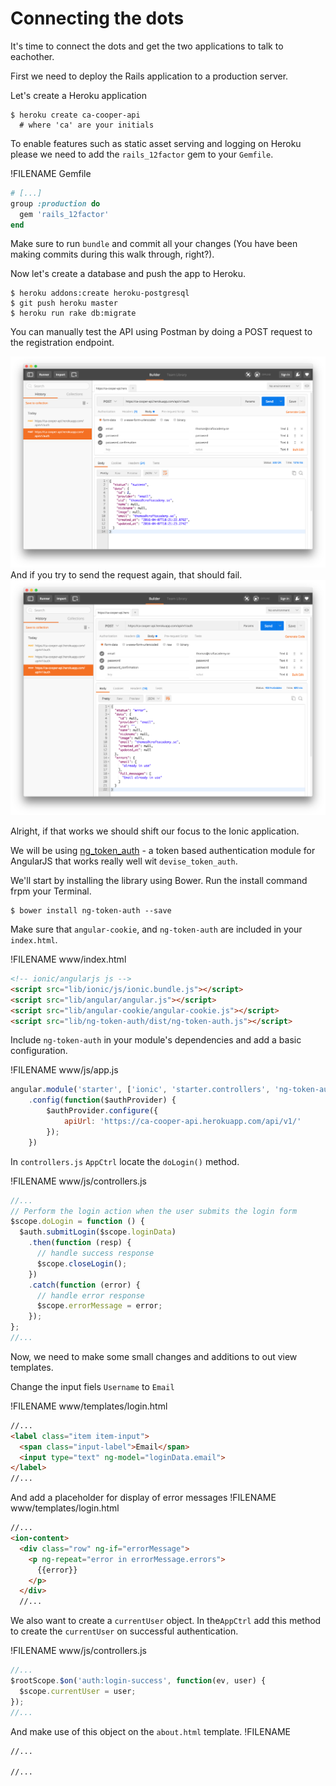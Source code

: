 # Connecting the dots

It's time to connect the dots and get the two applications to talk to eachother. 

First we need to deploy the Rails application to a production server. 

Let's create a Heroku application
```
$ heroku create ca-cooper-api 
  # where 'ca' are your initials
```
To enable features such as static asset serving and logging on Heroku please we need to add the `rails_12factor` gem to your `Gemfile`.

!FILENAME Gemfile
```ruby
# [...]
group :production do
  gem 'rails_12factor'
end
```
Make sure to run `bundle` and commit all your changes (You have been making commits during this walk through, right?).

Now let's create a database and push the app to Heroku.

```
$ heroku addons:create heroku-postgresql
$ git push heroku master
$ heroku run rake db:migrate
```
You can manually test the API using Postman by doing a POST request to the registration endpoint. 

![Register a user](/images/cooper_api_postman_sucess.png)
And if you try to send the request again, that should fail.
![Registration failure](/images/cooper_api_postman_failure.png)

Alright, if that works we should shift our focus to the Ionic application. 

We will be using [ng_token_auth](https://github.com/lynndylanhurley/ng-token-auth) - a token based authentication module for AngularJS that works really well wit `devise_token_auth`.

We'll start by installing the library using Bower. Run the install command frpm your Terminal. 
```
$ bower install ng-token-auth --save
```
Make sure that `angular-cookie`, and `ng-token-auth` are included in your `index.html`.


!FILENAME www/index.html
```html
<!-- ionic/angularjs js -->
<script src="lib/ionic/js/ionic.bundle.js"></script>
<script src="lib/angular/angular.js"></script>
<script src="lib/angular-cookie/angular-cookie.js"></script>
<script src="lib/ng-token-auth/dist/ng-token-auth.js"></script>
``` 

Include `ng-token-auth` in your module's dependencies and add a basic configuration.

!FILENAME www/js/app.js
```javascript
angular.module('starter', ['ionic', 'starter.controllers', 'ng-token-auth'])
    .config(function($authProvider) {
        $authProvider.configure({
            apiUrl: 'https://ca-cooper-api.herokuapp.com/api/v1/'
        });
    })
```

In `controllers.js` `AppCtrl` locate the `doLogin()` method.

!FILENAME www/js/controllers.js
```javascript
//...
// Perform the login action when the user submits the login form
$scope.doLogin = function () {
  $auth.submitLogin($scope.loginData)
    .then(function (resp) {
      // handle success response
      $scope.closeLogin();
    })
    .catch(function (error) {
      // handle error response
      $scope.errorMessage = error;
    });
};
//...
```
Now, we need to make some small changes and additions to out view templates.

Change the input fiels `Username` to `Email` 

!FILENAME www/templates/login.html
```html
//...
<label class="item item-input">
  <span class="input-label">Email</span>
  <input type="text" ng-model="loginData.email">
</label>
//...
```
And add a placeholder for display of error messages
!FILENAME www/templates/login.html
```html
//...
<ion-content>
  <div class="row" ng-if="errorMessage">
    <p ng-repeat="error in errorMessage.errors">
      {{error}}
    </p>
  </div>
  //...
```

We also want to create a `currentUser` object. In the`AppCtrl` add this method to create the `currentUser` on successful authentication. 

!FILENAME www/js/controllers.js
```javascript
//...
$rootScope.$on('auth:login-success', function(ev, user) {
  $scope.currentUser = user;
});
//...
```
And make use of this object on the `about.html` template.
!FILENAME
```html
//...

//...
```











